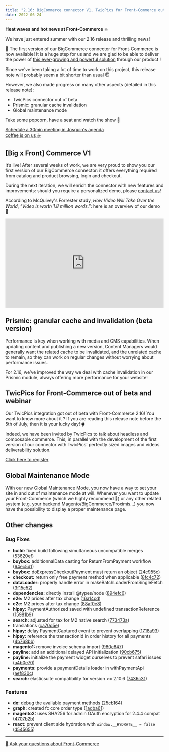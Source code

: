 ```yaml
---
title: "2.16: BigCommerce connector V1, TwicPics for Front-Commerce out of beta and Prismic granular cache invalidation"
date: 2022-06-24
---
```


**Heat waves and hot news at Front-Commerce** 🔥

We have just entered summer with our 2.16 release and thrilling news!

🎉 The first version of our BigCommerce connector for Front-Commerce is now available! It is a huge step for us and we are glad to be able to deliver the power of [this ever-growing and powerful solution](https://www.bigcommerce.com/product/) through our product !

Since we’ve been taking a lot of time to work on this project, this release note will probably seem a bit shorter than usual 😇

However, we also made progress on many other aspects (detailed in this release note):

- TwicPics connector out of beta
- Prismic: granular cache invalidation
- Global maintenance mode

Take some popcorn, have a seat and watch the show 🍿

<!-- more -->

<p class="center">
  <a class="link primary button" href="https://calendly.com/josquin-front-commerce/30min">Schedule a 30min meeting in Josquin's agenda <br /> coffee is on us ☕</a>
</p>

## [Big x Front] Commerce V1

It’s live! After several weeks of work, we are very proud to show you our first version of our BigCommerce connector: it offers everything required from catalog and product browsing, login and checkout.

During the next iteration, we will enrich the connector with new features and improvements: should you require a personalized demo, please [contact us](https://www.front-commerce.com/contact/)!

According to McQuivey's Forrester study, _How Video Will Take Over the World_, _“Video is worth 1.8 million words.”_: here is an overview of our demo 👀

<div style="position: relative; padding-bottom: 56.25%; height: 0;">
  <iframe width="560" height="315" src="https://www.youtube.com/embed/tC8ltqSIZVs" title="YouTube video player" frameborder="0" allow="accelerometer; autoplay; clipboard-write; encrypted-media; gyroscope; picture-in-picture" allowfullscreen style="position: absolute; top: 0; left: 0; width: 100%; height: 100%;"></iframe>
</div>

## Prismic: granular cache and invalidation (beta version)

Performance is key when working with media and CMS capabilities. When updating content and publishing a new version, Content Managers would generally want the related cache to be invalidated, and the unrelated cache to remain, so they can work on regular changes without worrying about performance issues.

For 2.16, we’ve improved the way we deal with cache invalidation in our Prismic module, always offering more performance for your website!

## TwicPics for Front-Commerce out of beta and webinar

Our TwicPics integration got out of beta with Front-Commerce 2.16! You want to know more about it ? If you are reading this release note before the 5th of July, then it is your lucky day! 🍀

Indeed, we have been invited by TwicPics to talk about headless and composable commerce. This, in parallel with the development of the first version of our connector with TwicPics’ perfectly sized images and videos deliverability solution.

<p class="center">
  <a class="link primary button" href="https://app.livestorm.co/twicpics/ecommerce-headless/">Click here to register</a>
</p>

## Global Maintenance Mode

With our new Global Maintenance Mode, you now have a way to set your site in and out of maintenance mode at will. Whenever you want to update your Front-Commerce (which we highly recommend 💅) or any other related system (e.g. your backend Magento/BigCommerce/Proximis…) you now have the possibility to display a proper maintenance page.

## Other changes

### Bug Fixes

- **build:** fixed build following simultaneous uncompatible merges ([53620ef](https://gitlab.com/front-commerce/front-commerce/commit/53620ef1d5744ff7cba36bce4e9ea0363e758b2a))
- **buybox:** additionnalData casting for ReturnFromPayment workflow ([64ec5d1](https://gitlab.com/front-commerce/front-commerce/commit/64ec5d18a51e3d1652c5502d897a4b5de19b5a56))
- **buybox:** doExpressCheckoutPayment must return an object ([24c955c](https://gitlab.com/front-commerce/front-commerce/commit/24c955caa5726c74d7e54621ba5725262bf70aac))
- **checkout:** return only free payment method when applicable ([8fc4c72](https://gitlab.com/front-commerce/front-commerce/commit/8fc4c7210a12161811834fbdb8041631849f05f6))
- **dataLoader:** properly handle error in makeBatchLoaderFromSingleFetch ([3f15c52](https://gitlab.com/front-commerce/front-commerce/commit/3f15c52e92da01becc45b7e527fa02a5914053ff))
- **dependencies:** directly install @types/node ([894efc6](https://gitlab.com/front-commerce/front-commerce/commit/894efc680ed212913eaae3e57a8fd268406082cc))
- **e2e:** M2 prices after tax change ([16a14cd](https://gitlab.com/front-commerce/front-commerce/commit/16a14cde0a626150e21aa1bade1b5490a260ffa4))
- **e2e:** M2 prices after tax change ([88af0e8](https://gitlab.com/front-commerce/front-commerce/commit/88af0e89db956df5cd63a18c87cae73911db41f1))
- **hipay:** PaymentAuthorized saved with undefined transactionReference ([15981b9](https://gitlab.com/front-commerce/front-commerce/commit/15981b920dc7f1ecb07ac853b9a535a0fd3c1c1f))
- **search:** adjusted for tax for M2 native search ([773473a](https://gitlab.com/front-commerce/front-commerce/commit/773473a432ee1fae628bb04e99d9fca44cd8a5a6))
- translations ([ca70d5e](https://gitlab.com/front-commerce/front-commerce/commit/ca70d5e2ca25d7c78a11687bee7a64a5c7895425))
- **hipay:** delay PaymentCaptured event to prevent overlapping ([1718a93](https://gitlab.com/front-commerce/front-commerce/commit/1718a93c1cf4c27f09646fbc286e19d0b2ca4568))
- **hipay:** reference the transactionId in order history for all payments ([4b768bb](https://gitlab.com/front-commerce/front-commerce/commit/4b768bb7e28c2ce480a12d5373146b9ecc59793e))
- **magento1:** remove invoice schema import ([980c847](https://gitlab.com/front-commerce/front-commerce/commit/980c8477f9ef3999f82835ceac797e864c32b2f3))
- **payline:** add an additional delayed API initialization ([90cb675](https://gitlab.com/front-commerce/front-commerce/commit/90cb675a61153822ef069e76db7b7736ddc18e52))
- **payline:** initialize the payment widget ourselves to prevent safari issues ([a4b0e70](https://gitlab.com/front-commerce/front-commerce/commit/a4b0e7002e51d5269a9982404707af91c9a9da03))
- **payments:** provide a paymentDetails loader in withPaymentApi ([aef830c](https://gitlab.com/front-commerce/front-commerce/commit/aef830c64095d14aa2b98f43270705d92c71abd0))
- **search:** elasticsuite compatibility for version >= 2.10.6 ([7436c31](https://gitlab.com/front-commerce/front-commerce/commit/7436c3153ce1c1a6f8f37e2831894622f3410c2a))

### Features

- **dx:** debug the available payment methods ([25cb164](https://gitlab.com/front-commerce/front-commerce/commit/25cb1643010f9c31ee62b9b9f0ba1c228fb92bd6))
- **graph:** created fc core order type ([1adba61](https://gitlab.com/front-commerce/front-commerce/commit/1adba61e76cc8be00d6118d5384f764ddbb67b83))
- **magento2:** uses SHA256 for admin OAuth encryption for 2.4.4 compat ([4707b2b](https://gitlab.com/front-commerce/front-commerce/commit/4707b2b629528299766c081fc4c5bdc24278bd33))
- **react:** prevent client side hydration with `window.__HYDRATE__ = false` ([d545655](https://gitlab.com/front-commerce/front-commerce/commit/d545655d9d21df4874505e185d4f8f0b02225bfa))

<hr />
<div class="center">
  <p>
    <a class="link primary button intercom-launcher" href="https://www.front-commerce.com/contact/">💌 Ask your questions about Front-Commerce</a>
  </p>
  <!-- <p>
    [Upgrade to Front-Commerce 2.16.0](/docs/appendices/migration-guides.html#2-14-0-gt-2-15-0) or [read the full changelog (Customers only)](https://gitlab.com/front-commerce/front-commerce/-/releases/2.15.0)
  </p> -->
</div>
